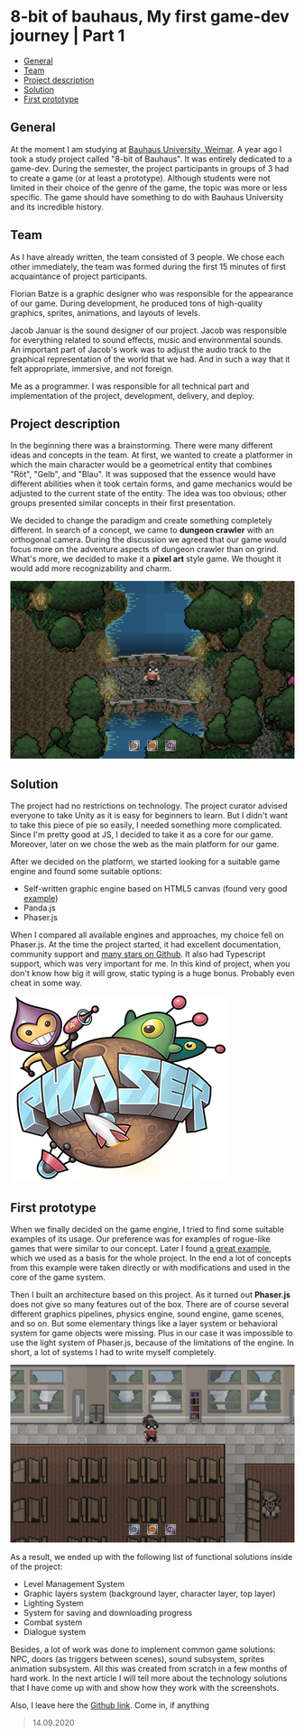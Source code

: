 # 8-bit of bauhaus, My first game-dev journey | Part 1

- [General](#general)
- [Team](#team)
- [Project description](#project-description)
- [Solution](#solution)
- [First prototype](#first-prototype)

## General

At the moment I am studying at [Bauhaus University, Weimar][link_bauhaus]. A year ago I took a study project called "8-bit of Bauhaus". It was entirely dedicated to a game-dev. During the semester, the project participants in groups of 3 had to create a game (or at least a prototype). Although students were not limited in their choice of the genre of the game, the topic was more or less specific. The game should have something to do with Bauhaus University and its incredible history.


## Team

As I have already written, the team consisted of 3 people. We chose each other immediately, the team was formed during the first 15 minutes of first acquaintance of project participants.

Florian Batze is a graphic designer who was responsible for the appearance of our game. During development, he produced tons of high-quality graphics, sprites, animations, and layouts of levels.

Jacob Januar is the sound designer of our project. Jacob was responsible for everything related to sound effects, music and environmental sounds. An important part of Jacob's work was to adjust the audio track to the graphical representation of the world that we had. And in such a way that it felt appropriate, immersive, and not foreign.

Me as a programmer. I was responsible for all technical part and implementation of the project, development, delivery, and deploy.


## Project description

In the beginning there was a brainstorming. There were many different ideas and concepts in the team. At first, we wanted to create a platformer in which the main character would be a geometrical entity that combines "Röt", "Gelb", and "Blau". It was supposed that the essence would have different abilities when it took certain forms, and game mechanics would be adjusted to the current state of the entity. The idea was too obvious; other groups presented similar concepts in their first presentation.

We decided to change the paradigm and create something completely different. In search of a concept, we came to **dungeon crawler** with an orthogonal camera. During the discussion we agreed that our game would focus more on the adventure aspects of dungeon crawler than on grind. What's more, we decided to make it a **pixel art** style game. We thought it would add more recognizability and charm.

![Game screenshot (1)](../../images/code/02/screenshot_2.png)


## Solution

The project had no restrictions on technology. The project curator advised everyone to take Unity as it is easy for beginners to learn. But I didn't want to take this piece of pie so easily, I needed something more complicated. Since I'm pretty good at JS, I decided to take it as a core for our game. Moreover, later on we chose the web as the main platform for our game.

After we decided on the platform, we started looking for a suitable game engine and found some suitable options:
- Self-written graphic engine based on HTML5 canvas (found very good [example][link_self_written_engine])
- Panda.js
- Phaser.js

When I compared all available engines and approaches, my choice fell on Phaser.js. At the time the project started, it had excellent documentation, community support and [many stars on Github][link_phaser]. It also had Typescript support, which was very important for me. In this kind of project, when you don't know how big it will grow, static typing is a huge bonus. Probably even cheat in some way.

![Phaser](../../images/code/02/phaser.png)


## First prototype

When we finally decided on the game engine, I tried to find some suitable examples of its usage. Our preference was for examples of rogue-like games that were similar to our concept. Later I found [a great example][link_first_example], which we used as a basis for the whole project. In the end a lot of concepts from this example were taken directly or with modifications and used in the core of the game system.

Then I built an architecture based on this project. As it turned out **Phaser.js** does not give so many features out of the box. There are of course several different graphics pipelines, physics engine, sound engine, game scenes, and so on. But some elementary things like a layer system or behavioral system for game objects were missing. Plus in our case it was impossible to use the light system of Phaser.js, because of the limitations of the engine. In short, a lot of systems I had to write myself completely.


![Game screenshot (2)](../../images/code/02/screenshot_1.png)

As a result, we ended up with the following list of functional solutions inside of the project:
- Level Management System
- Graphic layers system (background layer, character layer, top layer)
- Lighting System
- System for saving and downloading progress
- Combat system
- Dialogue system

Besides, a lot of work was done to implement common game solutions: NPC, doors (as triggers between scenes), sound subsystem, sprites animation subsystem. All this was created from scratch in a few months of hard work. In the next article I will tell more about the technology solutions that I have come up with and show how they work with the screenshots.

Also, I leave here the [Github link][link_game]. Come in, if anything


> 14.09.2020


<!-- ссылки -->
[link_bauhaus]: https://www.uni-weimar.de/de/universitaet/start/
[link_self_written_engine]: http://frankpoth.info/content/pop-vlog/javascript/2018/006-rabbit-trap/rabbit-trap.html
[link_phaser]: https://github.com/photonstorm/phaser
[link_first_example]: https://github.com/mipearson/dungeondash
[link_game]: https://github.com/sharadbrat/traumhaus
